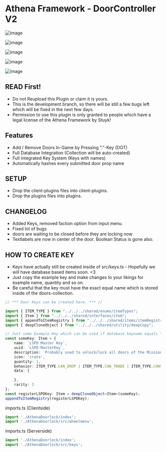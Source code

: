 # Athena Framework - DoorController V2
 
![image](https://user-images.githubusercontent.com/82890183/147381214-0e993fe0-1d9c-48dc-8751-65a46696c4d1.png)

![image](https://user-images.githubusercontent.com/82890183/147381524-93c23c14-1c1b-4ba7-8b8b-067a18921167.png)

![image](https://user-images.githubusercontent.com/82890183/147381220-b48ebfc4-b6a7-4759-b995-382c99c7c59b.png)

![image](https://user-images.githubusercontent.com/82890183/147381230-4340e69b-ce00-48c8-92ea-fec27845489d.png)

![image](https://user-images.githubusercontent.com/82890183/147381159-b57320c1-1f3a-495e-8055-bd5b3e8cf860.png)

## READ First!
- Do not Reupload this Plugin or claim it is yours.
- This is the development branch, so there will be still a few bugs left which will be fixed in the next few days.
- Permission to use this plugin is only granted to people which have a legal license of the Athena Framework by Stuyk!

## Features
* Add / Remove Doors In-Game by Pressing "."-Key (DOT)
* Full Database Integration (Collection will be auto-created)
* Full integrated Key System (Keys with names)
* Automatically hashes every submitted door prop name 

## SETUP

- Drop the client-plugins files into client-plugins.
- Drop the plugins files into plugins.

## CHANGELOG
- Added Keys, removed faction option from input menu.
- Fixed lot of bugs
- doors are waiting to be closed before they are locking now
- Textlabels are now in center of the door. Boolean Status is gone also.

## HOW TO CREATE KEY 
- Keys have actually still be created inside of src/keys.ts - Hopefully we will have database based items soon. <3
- Just copy the example key and make changes to your likings for example name, quantity and so on.
- Be careful that the key must have the exact equal name which is stored inside of the doors-collection.


```typescript
// *** Door Keys can be created here. *** //

import { ITEM_TYPE } from "../../../shared/enums/itemTypes";
import { Item } from "../../../shared/interfaces/item";
import { appendToItemRegistry } from "../../../shared/items/itemRegistry";
import { deepCloneObject } from "../../../shared/utility/deepCopy";

// Just some Example Key which can be used if database keyname equals "LSPD Master Key"
const someKey: Item = {
    name: `LSPD Master Key`,
    uuid: `LSPD-MasterKey`,
    description: `Probably used to unlock/lock all doors of the Mission Row Police Department.`,
    icon: 'crate',
    quantity: 1,
    behavior: ITEM_TYPE.CAN_DROP | ITEM_TYPE.CAN_TRADE | ITEM_TYPE.CONSUMABLE,
    data: {
        
    },
    rarity: 3
};
const registerLSPDKey: Item = deepCloneObject<Item>(someKey);
appendToItemRegistry(registerLSPDKey);
```

imports.ts (Clientside)
```typescript 
import './AthenaDoorlock/index';
import './AthenaDoorlock/src/wheelmenu';
```
imports.ts (Serverside)
```typescript
import './AthenaDoorlock/index';
import './AthenaDoorlock/src/keys';
```
